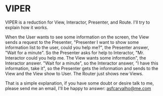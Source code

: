# VIPER

 VIPER is a reduction for View, Interactor, Presenter, and Route. I'll try to explain how it works.

When the User wants to see some information on the screen, the View sends a request to the Presenter, "Presenter I want to show some information list to the user, could you help me?", the Presenter answer, "Wait for a minute". So the Presenter asks for help to Interactor,  "Mr. Interactor could you help me. The View wants some information", the Interactor answer. "Wait for a minute", so the Interactor answer, "I have this information, take it", so the Presenter gets the information and sends to the View and the View show to User. The Router just shows new Views.

That is a simple explanation, 
if you have some doubt or desire talk to me, please send me an email, 
I'll be happy to answer: asfcarvalho@me.com
